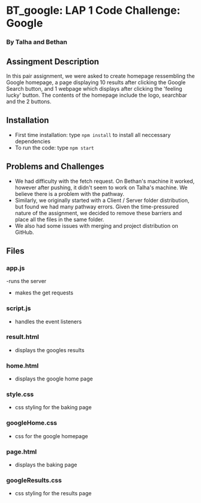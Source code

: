 # BT_google: LAP 1 Code Challenge: Google
### By Talha and Bethan 

## Assingment Description 
In this pair assignment, we were asked to create homepage ressembling the Google homepage, a page displaying 10 results after clicking the Google Search button, and 1 webpage which displays after clicking the 'feeling lucky' button.
The contents of the homepage include the logo, searchbar and the 2 buttons. 

## Installation

- First time installation: type `npm install` to install all neccessary dependencies 
- To run the code: type `npm start` 

## Problems and Challenges 

- We had difficulty with the fetch request. On Bethan's machine it worked, however after pushing, it didn't seem to work on Talha's machine. We believe there is a problem with the pathway.
- Similarly, we originally started with a Client / Server folder distribution, but found we had many pathway errors. Given the time-pressured nature of the assignment, we decided to remove these barriers and place all the files in the same folder.
- We also had some issues with merging and project distribution on GitHub.


## Files

### app.js
-runs the server
- makes the get requests 

### script.js
- handles the event listeners 

### result.html
- displays the googles results 

### home.html
- displays the google home page 

### style.css
- css styling for the baking page 

### googleHome.css
- css for the google homepage

### page.html
- displays the baking page 

### googleResults.css
- css styling for the results page 







